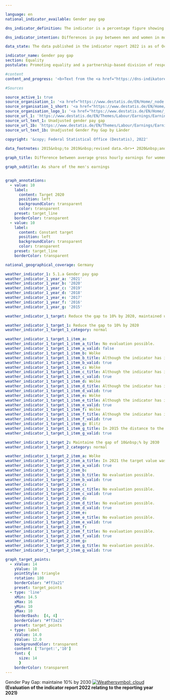 ```yaml
---

language: en    
national_indicator_available: Gender pay gap    

dns_indicator_definition: The indicator is a percentage figure showing the gender pay gap as the ratio of the average gross hourly earnings for women to the average gross hourly wage of men.    

dns_indicator_intention: Differences in pay between men and women in modern working societies are a sign of social inequality. A narrowing of pay disparities is an indicator of progress on the road to equality. The German Government has therefore been pursuing the target of reducing the pay gap to 10% by 2020&nbsp;and maintaining it until 2030.    

data_state: The data published in the indicator report 2022 is as of Oct 31 2022. The data shown on this platform is updated regularly, so that more current data may be available online than published in the <a href="https://dns-indikatoren.de/assets/publications/reports/en/2022.pdf">indicator report 2022</a>.    

indicator_name: Gender pay gap    
section: Equality    
postulate: Promoting equality and a partnership-based division of responsibilities    

#content     
content_and_progress: '<b>Text from the <a href="https://dns-indikatoren.de/assets/publications/reports/en/2021.pdf">Indicator Report 2021&nbsp;</a></b><br><br>The indicator presented here shows the unadjusted gender pay gap. It simply uses the percentage ratio between the average gross hourly rates of pay. Factors such as qualification levels, hours worked and occupational experience profiles are not taken into account.<br><br>The data for the indicator are based on the four-yearly wage structure survey conducted by the statistical offices of the Länder in the form of a representative sample survey with a disclosure obligation covering a maximum total of 60,000&nbsp;businesses. On the basis of these data, results are calculated, broken down by age group, education level, performance group, activity category, collective agreement coverage, company size class and economic sector, and the resulting adjusted gender pay gap (<abbr title="gender pay gap">GPG</abbr>) is published. For the interim years, the rates of change from the quarterly wage survey are used to extrapolate the unadjusted <abbr title="gender pay gap">GPG</abbr>. When the adjusted and the unadjusted <abbr title="gender pay gap">GPG</abbr> are calculated, the <abbr title="European Union">EU</abbr> categorisation is used, in which employees in agriculture, forestry and fishing and in public administration, defence and compulsory social security as well as employees of microenterprises are not taken into account.<br><br>According to provisional figures, the average unadjusted gender pay gap between women and men in 2019&nbsp;was 19%. This means that the average gross hourly pay earned by women was about a fifth lower than that earned by men. Over the longer term, a slow but steady narrowing of the unadjusted gender pay gap is evident in the whole of Germany. It stood at 22% in 2014, which is three percentage points higher than in 2019. If the trend recorded over the last five years continues, the target will not be achieved in 2020&nbsp;or in 2030.<br><br>At the same time, the picture for Germany is not a uniform one. There are considerable differences between Länder: the highest unadjusted <abbr title="gender pay gap">GPG</abbr> in 2019&nbsp;was 25% in Bremen, while in Mecklenburg-Western Pomerania and in Thuringia the gap was only 6%. Pay levels generally, however, were lower in Mecklenburg-Western Pomerania and Thuringia than in Bremen.<br><br>Investigations into the causal factors behind the <abbr title="gender pay gap">GPG</abbr> can be conducted every four years on the basis of the detailed results of the wage structure survey. The latest available findings date from 2018. The factors that determine pay differentials are subject to long-term evolution processes and are therefore fairly stable over the course of time. The findings show that structural causes account for 71% of the gender pay gap, in other words the differences are partly due to the fact that women often work in sectors and occupations where pay rates are low, and they more rarely attain managerial positions. They are also more likely than men to work part-time or to have mini-jobs. The remaining 29% of the pay differential corresponds to the adjusted <abbr title="gender pay gap">GPG</abbr> of 6% in 2018. Compared with the unadjusted <abbr title="gender pay gap">GPG</abbr>, the adjusted <abbr title="gender pay gap">GPG</abbr> figure is considerably more uniform across the Länder. In 2018, the adjusted gap ranged from 4% in Berlin to 7% in Baden-Württemberg, Bavaria, Bremen, Hamburg and Saxony.<br><br>Comparative figures for the European Union are also available for 2018. At 20%, the unadjusted gender pay gap in Germany for 2018&nbsp;lay considerably above the provisional European Union average of 15%. Of the 28&nbsp;<abbr title="European Union">EU</abbr> states in 2018, only Estonia, with 22% had a higher gender pay gap. The countries with the lowest gender differentials in gross hourly pay were Luxembourg, with 1%, and Romania, with 2%.'    

#Sources    

source_active_1: true
source_organisation_1: '<a href="https://www.destatis.de/EN/Home/_node.html">Federal Statistical Office</a>'
source_organisation_1_short: '<a href="https://www.destatis.de/EN/Home/_node.html" target="_blank">Federal Statistical Office</a>'
source_organisation_logo_1: '<a href="https://www.destatis.de/EN/Home/_node.html" target="_blank"><img src="https://dnsUpgradeEnvironment.github.io/dns-indicators/public/OrgImgEn/destatis.png" alt="Federal Statistical Office" title=" Click here to visit the homepage of the organizationFederal Statistical Office" style="height:60px; width:148px; border: transparent"/></a>'
source_url_1: 'https://www.destatis.de/EN/Themes/Labour/Earnings/Earnings-Earnings-Differences/Tables/ugpg-01-by-territory-gpg.html'
source_url_text_1: Unadjusted gender pay gap
source_url_1b: 'https://www.destatis.de/EN/Themes/Labour/Earnings/Earnings-Earnings-Differences/Tables/ugpg-02-by-laender-at2014.html'
source_url_text_1b: Unadjusted Gender Pay Gap by Länder
    
copyright: '&copy; Federal Statistical Office (Destatis), 2022'    

data_footnotes: 2015&nbsp;to 2019&nbsp;revised data.<br>• 2020&nbsp;and 2021&nbsp;provisional data.    

graph_title: Difference between average gross hourly earnings for women and men    

graph_subtitle: As share of the men's earnings    


graph_annotations:
  - value: 10
    label:
      content: Target 2020
      position: left
      backgroundColor: transparent
      color: transparent
    preset: target_line
    borderColor: transparent
  - value: 10
    label:
      content: Constant target
      position: left
      backgroundColor: transparent
      color: transparent
    preset: target_line
    borderColor: transparent        

national_geographical_coverage: Germany    

weather_indicator_1: 5.1.a Gender pay gap
weather_indicator_1_year_a: '2021'
weather_indicator_1_year_b: '2020'
weather_indicator_1_year_c: '2019'
weather_indicator_1_year_d: '2018'
weather_indicator_1_year_e: '2017'
weather_indicator_1_year_f: '2016'
weather_indicator_1_year_g: '2015'

weather_indicator_1_target: Reduce the gap to 10% by 2020, maintained until 2030&nbsp;subsequently

weather_indicator_1_target_1: Reduce the gap to 10% by 2020
weather_indicator_1_target_1_category: normal

weather_indicator_1_target_1_item_a: 
weather_indicator_1_target_1_item_a_title: No evaluation possible.
weather_indicator_1_target_1_item_a_valid: false
weather_indicator_1_target_1_item_b: Wolke
weather_indicator_1_target_1_item_b_title: Although the indicator has in 2020 been moving in the desired direction toward the target, if the trend had to continued, the target would have been missed in the target year by more than 20% of the difference between the target value and the value at that time.
weather_indicator_1_target_1_item_b_valid: true
weather_indicator_1_target_1_item_c: Wolke
weather_indicator_1_target_1_item_c_title: Although the indicator has in 2019 been moving in the desired direction toward the target, if the trend had to continued, the target would have been missed in the target year by more than 20% of the difference between the target value and the value at that time.
weather_indicator_1_target_1_item_c_valid: true
weather_indicator_1_target_1_item_d: Wolke
weather_indicator_1_target_1_item_d_title: Although the indicator has in 2018 been moving in the desired direction toward the target, if the trend had to continued, the target would have been missed in the target year by more than 20% of the difference between the target value and the value at that time.
weather_indicator_1_target_1_item_d_valid: true
weather_indicator_1_target_1_item_e: Wolke
weather_indicator_1_target_1_item_e_title: Although the indicator has in 2017 been moving in the desired direction toward the target, if the trend had to continued, the target would have been missed in the target year by more than 20% of the difference between the target value and the value at that time.
weather_indicator_1_target_1_item_e_valid: true
weather_indicator_1_target_1_item_f: Wolke
weather_indicator_1_target_1_item_f_title: Although the indicator has in 2016 been moving in the desired direction toward the target, if the trend had to continued, the target would have been missed in the target year by more than 20% of the difference between the target value and the value at that time.
weather_indicator_1_target_1_item_f_valid: true
weather_indicator_1_target_1_item_g: Blitz
weather_indicator_1_target_1_item_g_title: In 2015 the distance to the target was constantly high or had increased. Thus, the indicator did not develop in the desired direction.
weather_indicator_1_target_1_item_g_valid: true

weather_indicator_1_target_2: Maintaine the gap of 10&nbsp;% by 2030
weather_indicator_1_target_2_category: normal

weather_indicator_1_target_2_item_a: Wolke
weather_indicator_1_target_2_item_a_title: In 2021 the target value was not reached, but the average development pointed in the desired direction.
weather_indicator_1_target_2_item_a_valid: true
weather_indicator_1_target_2_item_b: 
weather_indicator_1_target_2_item_b_title: No evaluation possible.
weather_indicator_1_target_2_item_b_valid: true
weather_indicator_1_target_2_item_c: 
weather_indicator_1_target_2_item_c_title: No evaluation possible.
weather_indicator_1_target_2_item_c_valid: true
weather_indicator_1_target_2_item_d: 
weather_indicator_1_target_2_item_d_title: No evaluation possible.
weather_indicator_1_target_2_item_d_valid: true
weather_indicator_1_target_2_item_e: 
weather_indicator_1_target_2_item_e_title: No evaluation possible.
weather_indicator_1_target_2_item_e_valid: true
weather_indicator_1_target_2_item_f: 
weather_indicator_1_target_2_item_f_title: No evaluation possible.
weather_indicator_1_target_2_item_f_valid: true
weather_indicator_1_target_2_item_g: 
weather_indicator_1_target_2_item_g_title: No evaluation possible.
weather_indicator_1_target_2_item_g_valid: true    

graph_target_points:
  - xValue: 14
    yValue: 10
    pointStyle: triangle
    rotation: 180
    borderColor: "#ff3a21"
    preset: target_points
  - type: 'line'
    xMin: 14.5
    xMax: 16
    yMin: 10
    yMax: 10
    borderDash:  [4, 4]
    borderColor: "#ff3a21"
    preset: target_points
  - type: label
    xValue: 14.0
    yValue: 12.0
    backgroundColor: transparent
    content: ['Target:','10']
    font: {
      size: 14
      }
    borderColor: transparent    
---
```



<div>
  <div class="my-header">
    <label class="default">Gender Pay Gap: maintaine 10% by 2030
      <a href="https://dnsUpgradeEnvironment.github.io/dns-indicators/en/status"><img src="https://g205sdgs.github.io/sdg-indicators/public/Wettersymbole/Wolke.png" title="In 2021 the target value was not reached, but the average development pointed in the desired direction." alt="Weathersymbol: cloud"/>
      </a>
    </label>
  </div>
</div>
<div class="my-header-note">
  <label class="default"><b>(Evaluation of the indicator report 2022 relating to the reporting year 2021)
  </b></label>
</div>
